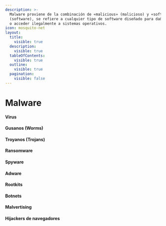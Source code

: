 ```yaml
---
description: >-
  Malware proviene de la combinación de «malicious» (malicioso) y «software»
  (software), se refiere a cualquier tipo de software diseñado para dañar, robar
  o acceder ilegalmente a sistemas operativos.
icon: mosquito-net
layout:
  title:
    visible: true
  description:
    visible: true
  tableOfContents:
    visible: true
  outline:
    visible: true
  pagination:
    visible: false
---
```


# Malware

#### Virus

#### Gusanos (Worms)

#### Troyanos (Trojans)

#### Ransomware

#### Spyware

#### Adware

#### Rootkits

#### Botnets

#### Malvertising

#### Hijackers de navegadores
